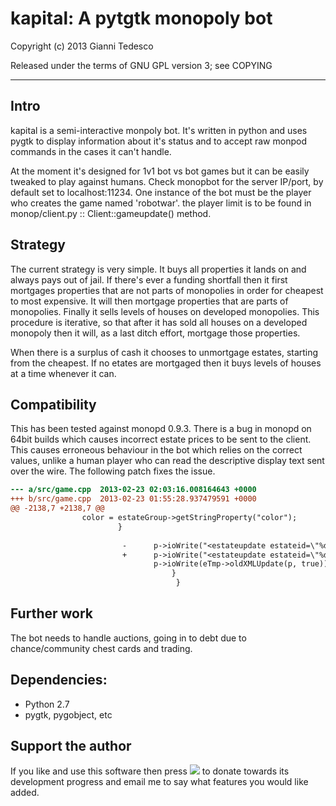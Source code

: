 # kapital: A pytgtk monopoly bot

Copyright (c) 2013 Gianni Tedesco

Released under the terms of GNU GPL version 3; see COPYING

---

## Intro
kapital is a semi-interactive monpoly bot. It's written in python and uses
pygtk to display information about it's status and to accept raw monpod
commands in the cases it can't handle.

At the moment it's designed for 1v1 bot vs bot games but it can be easily
tweaked to play against humans. Check monopbot for the server IP/port, by
default set to localhost:11234. One instance of the bot must be the player who
creates the game named 'robotwar'. the player limit is to be found in
monop/client.py :: Client::gameupdate() method.

## Strategy
The current strategy is very simple. It buys all properties it lands on and
always pays out of jail. If there's ever a funding shortfall then it first
mortgages properties that are not parts of monopolies in order for cheapest to
most expensive. It will then mortgage properties that are parts of monopolies.
Finally it sells levels of houses on developed monopolies. This procedure is
iterative, so that after it has sold all houses on a developed monopoly then it
will, as a last ditch effort, mortgage those properties.

When there is a surplus of cash it chooses to unmortgage estates, starting from
the cheapest. If no etates are mortgaged then it buys levels of houses at a
time whenever it can.

## Compatibility
This has been tested against monopd 0.9.3. There is a bug in monopd on 64bit
builds which causes incorrect estate prices to be sent to the client. This
causes erroneous behaviour in the bot which relies on the correct values,
unlike a human player who can read the descriptive display text sent over the
wire. The following patch fixes the issue.

```diff
--- a/src/game.cpp	2013-02-23 02:03:16.008164643 +0000
+++ b/src/game.cpp	2013-02-23 01:55:28.937479591 +0000
@@ -2138,7 +2138,7 @@
 				color = estateGroup->getStringProperty("color");
				 		}
						 
						 -		p->ioWrite("<estateupdate estateid=\"%d\" color=\"%s\" bgcolor=\"%s\" owner=\"%d\" houseprice=\"%d\" group=\"%d\" can_be_owned=\"%d\" can_toggle_mortgage=\"%d\" can_buy_houses=\"%d\" can_sell_houses=\"%d\" price=\"%ld\" rent0=\"%d\" rent1=\"%d\" rent2=\"%d\" rent3=\"%d\" rent4=\"%d\" rent5=\"%d\"/>", eTmp->id(), color.c_str(), bgColor.c_str(), (eTmp->owner() ? eTmp->owner()->id() : -1), eTmp->housePrice(), eTmp->group() ? eTmp->group()->id() : -1, eTmp->canBeOwned(), eTmp->canToggleMortgage(p), eTmp->canBuyHouses(p), eTmp->canSellHouses(p), eTmp->price(), eTmp->rentByHouses(0), eTmp->rentByHouses(1), eTmp->rentByHouses(2), eTmp->rentByHouses(3), eTmp->rentByHouses(4), eTmp->rentByHouses(5));
						 +		p->ioWrite("<estateupdate estateid=\"%d\" color=\"%s\" bgcolor=\"%s\" owner=\"%d\" houseprice=\"%d\" group=\"%d\" can_be_owned=\"%d\" can_toggle_mortgage=\"%d\" can_buy_houses=\"%d\" can_sell_houses=\"%d\" price=\"%d\" rent0=\"%d\" rent1=\"%d\" rent2=\"%d\" rent3=\"%d\" rent4=\"%d\" rent5=\"%d\"/>", eTmp->id(), color.c_str(), bgColor.c_str(), (eTmp->owner() ? eTmp->owner()->id() : -1), eTmp->housePrice(), eTmp->group() ? eTmp->group()->id() : -1, eTmp->canBeOwned(), eTmp->canToggleMortgage(p), eTmp->canBuyHouses(p), eTmp->canSellHouses(p), eTmp->price(), eTmp->rentByHouses(0), eTmp->rentByHouses(1), eTmp->rentByHouses(2), eTmp->rentByHouses(3), eTmp->rentByHouses(4), eTmp->rentByHouses(5));
						  		p->ioWrite(eTmp->oldXMLUpdate(p, true));
								 	}
									 }
```

## Further work
The bot needs to handle auctions, going in to debt due to chance/community
chest cards and trading.

## Dependencies:
 - Python 2.7
 - pygtk, pygobject, etc


## Support the author
If you like and use this software then press [<img src="http://www.paypalobjects.com/en_US/i/btn/btn_donate_SM.gif">](https://www.paypal.com/cgi-bin/webscr?cmd=_donations&business=gianni%40scaramanga%2eco%2euk&lc=GB&item_name=Gianni%20Tedesco&item_number=scaramanga&currency_code=GBP&bn=PP%2dDonationsBF%3abtn_donateCC_LG%2egif%3aNonHosted) to donate towards its development progress and email me to say what features you would like added.
